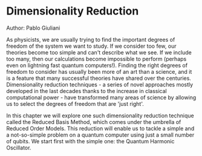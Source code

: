 # Dimensionality Reduction

Author: Pablo Giuliani

As physicists, we are usually trying to find the important degrees of freedom of the system we want to study. If we consider too few, our theories become too simple and can't describe what we see. If we include too many, then our calculations become impossible to perform (perhaps even on lightning fast quantum computers!). Finding the right degrees of freedom to consider has usually been more of an art than a science, and it is a feature that many successful theories have shared over the centuries. Dimensionality reduction techniques - a series of novel approaches mostly developed in the last decades thanks to the increase in classical computational power - have transformed many areas of science by allowing us to select the degrees of freedom that are 'just right'.

In this chapter we will explore one such dimensionality reduction technique called the Reduced Basis Method, which comes under the umbrella of Reduced Order Models. This reduction will enable us to tackle a simple and a not-so-simple problem on a quantum computer using just a small number of qubits. We start first with the simple one: the Quantum Harmonic Oscillator.